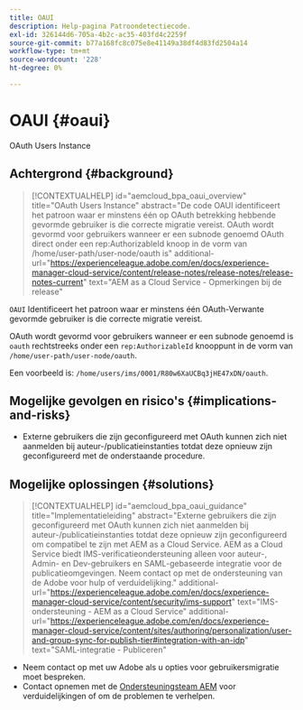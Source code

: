 ```yaml
---
title: OAUI
description: Help-pagina Patroondetectiecode.
exl-id: 326144d6-705a-4b2c-ac35-403fd4c2259f
source-git-commit: b77a168fc8c075e8e41149a38df4d83fd2504a14
workflow-type: tm+mt
source-wordcount: '228'
ht-degree: 0%

---
```


# OAUI {#oaui}

OAuth Users Instance

## Achtergrond {#background}

>[!CONTEXTUALHELP]
>id="aemcloud_bpa_oaui_overview"
>title="OAuth Users Instance"
>abstract="De code OAUI identificeert het patroon waar er minstens één op OAuth betrekking hebbende gevormde gebruiker is die correcte migratie vereist. OAuth wordt gevormd voor gebruikers wanneer er een subnode genoemd OAuth direct onder een rep:AuthorizableId knoop in de vorm van /home/user-path/user-node/oauth is"
>additional-url="https://experienceleague.adobe.com/en/docs/experience-manager-cloud-service/content/release-notes/release-notes/release-notes-current" text="AEM as a Cloud Service - Opmerkingen bij de release"

`OAUI`  Identificeert het patroon waar er minstens één OAuth-Verwante gevormde gebruiker is die correcte migratie vereist.

OAuth wordt gevormd voor gebruikers wanneer er een subnode genoemd is `oauth` rechtstreeks onder een `rep:AuthorizableId` knooppunt in de vorm van `/home/user-path/user-node/oauth`.

Een voorbeeld is: `/home/users/ims/0001/R80w6XaUCBq3jHE47xDN/oauth`.

## Mogelijke gevolgen en risico&#39;s {#implications-and-risks}

* Externe gebruikers die zijn geconfigureerd met OAuth kunnen zich niet aanmelden bij auteur-/publicatieinstanties totdat deze opnieuw zijn geconfigureerd met de onderstaande procedure.

## Mogelijke oplossingen {#solutions}

>[!CONTEXTUALHELP]
>id="aemcloud_bpa_oaui_guidance"
>title="Implementatieleiding"
>abstract="Externe gebruikers die zijn geconfigureerd met OAuth kunnen zich niet aanmelden bij auteur-/publicatieinstanties totdat deze opnieuw zijn geconfigureerd om compatibel te zijn met AEM as a Cloud Service. AEM as a Cloud Service biedt IMS-verificatieondersteuning alleen voor auteur-, Admin- en Dev-gebruikers en SAML-gebaseerde integratie voor de publicatieomgevingen. Neem contact op met de ondersteuning van de Adobe voor hulp of verduidelijking."
>additional-url="https://experienceleague.adobe.com/en/docs/experience-manager-cloud-service/content/security/ims-support" text="IMS-ondersteuning - AEM as a Cloud Service"
>additional-url="https://experienceleague.adobe.com/en/docs/experience-manager-cloud-service/content/sites/authoring/personalization/user-and-group-sync-for-publish-tier#integration-with-an-idp" text="SAML-integratie - Publiceren"

* Neem contact op met uw Adobe als u opties voor gebruikersmigratie moet bespreken.
* Contact opnemen met de [Ondersteuningsteam AEM](https://helpx.adobe.com/enterprise/using/support-for-experience-cloud.html) voor verduidelijkingen of om de problemen te verhelpen.
